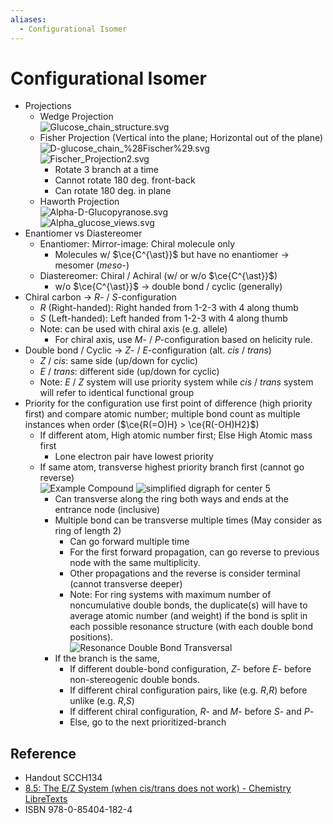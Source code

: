 ```yaml
---
aliases:
  - Configurational Isomer
---
```


# Configurational Isomer

- Projections
	- Wedge Projection  
	  ![Glucose\_chain\_structure.svg](https://upload.wikimedia.org/wikipedia/commons/0/06/Glucose_chain_structure.svg)
	- Fisher Projection (Vertical into the plane; Horizontal out of the plane)  
	  ![D-glucose\_chain\_%28Fischer%29.svg](https://upload.wikimedia.org/wikipedia/commons/d/d9/D-glucose_chain_%28Fischer%29.svg)  
	  ![Fischer\_Projection2.svg](https://upload.wikimedia.org/wikipedia/commons/8/81/Fischer_Projection2.svg)
		- Rotate 3 branch at a time
		- Cannot rotate 180 deg. front-back
		- Can rotate 180 deg. in plane
	- Haworth Projection  
	  ![Alpha-D-Glucopyranose.svg](https://upload.wikimedia.org/wikipedia/commons/c/c6/Alpha-D-Glucopyranose.svg)  
	  ![Alpha\_glucose\_views.svg](https://upload.wikimedia.org/wikipedia/commons/3/31/Alpha_glucose_views.svg)
- Enantiomer vs Diastereomer
	- Enantiomer: Mirror-image: Chiral molecule only
		- Molecules w/ $\ce{C^{\ast}}$ but have no enantiomer → mesomer (*meso*-)
	- Diastereomer: Chiral / Achiral (w/ or w/o $\ce{C^{\ast}}$)
		- w/o $\ce{C^{\ast}}$ → double bond / cyclic (generally)
- Chiral carbon → *R*- / *S*-configuration
	- *R* (Right-handed): Right handed from 1-2-3 with 4 along thumb
	- *S* (Left-handed): Left handed from 1-2-3 with 4 along thumb
	- Note: can be used with chiral axis (e.g. allele)
		- For chiral axis, use *M*- / *P*-configuration based on helicity rule.
- Double bond / Cyclic → *Z*- / *E*-configuration (alt. *cis* / *trans*)
	- *Z* / *cis*: same side (up/down for cyclic)  
	- *E* / *trans*: different side (up/down for cyclic)
	- Note: *E* / *Z* system will use priority system while *cis* / *trans* system will refer to identical functional group
- Priority for the configuration use first point of difference (high priority first) and compare atomic number; multiple bond count as multiple instances when order ($\ce{R(=O)H} > \ce{R(-OH)H2}$)
	- If different atom, High atomic number first; Else High Atomic mass first
		- Lone electron pair have lowest priority
	- If same atom, transverse highest priority branch first (cannot go reverse)  
	  ![Example Compound](https://iupac.qmul.ac.uk/BlueBook/P9gif/P92143a.gif) ![simplified digraph for center 5](https://iupac.qmul.ac.uk/BlueBook/P9gif/P92143b.gif)
		- Can transverse along the ring both ways and ends at the entrance node (inclusive)
		- Multiple bond can be transverse multiple times (May consider as ring of length 2)
			- Can go forward multiple time
			- For the first forward propagation, can go reverse to previous node with the same multiplicity.
			- Other propagations and the reverse is consider terminal (cannot transverse deeper)
			- Note: For ring systems with maximum number of noncumulative double bonds, the duplicate(s) will have to average atomic number (and weight) if the bond is split in each possible resonance structure (with each double bond positions).  
			  ![Resonance Double Bond Transversal](https://iupac.qmul.ac.uk/BlueBook/P9gif/P92144b.gif)
		- If the branch is the same,
			- If different double-bond configuration, *Z*- before *E*- before non-stereogenic double bonds.
			- If different chiral configuration pairs, like (e.g. *R*,*R*) before unlike (e.g. *R*,*S*)
			- If different chiral configuration, *R*- and *M*- before *S*- and *P*-
			- Else, go to the next prioritized-branch

## Reference

- Handout SCCH134
- [8.5: The E/Z System (when cis/trans does not work) - Chemistry LibreTexts](https://chem.libretexts.org/Bookshelves/Organic_Chemistry/Map%3A_Organic_Chemistry_(Wade)_Complete_and_Semesters_I_and_II/Map%3A_Organic_Chemistry_(Wade)/08%3A_Structure_and_Synthesis_of_Alkenes/8.05%3A_The_E_Z_System_(when_cis_trans_does_not_work))
- ISBN 978-0-85404-182-4

